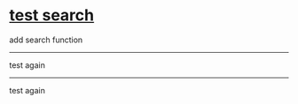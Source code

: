 # [test search](https://github.com/sunyuan686/blog/issues/12)

add search function 

---

test again


---

test again